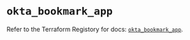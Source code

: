 # `okta_bookmark_app`

Refer to the Terraform Registory for docs: [`okta_bookmark_app`](https://registry.terraform.io/providers/okta/okta/3.46.0/docs/resources/bookmark_app).
